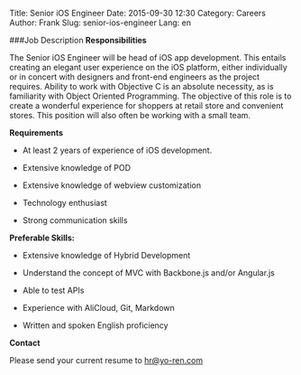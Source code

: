 Title: Senior iOS Engineer
Date: 2015-09-30 12:30
Category: Careers
Author: Frank
Slug: senior-ios-engineer
Lang: en

###Job Description
**Responsibilities**

The Senior iOS Engineer will be head of iOS app development. This entails creating an elegant user experience on the iOS platform, either individually or in concert with designers and front-end engineers as the project requires. Ability to work with Objective C is an absolute necessity, as is familiarity with Object Oriented Programming. The objective of this role is to create a wonderful experience for shoppers at retail store and convenient stores. This position will also often be working with a small team.

**Requirements**

- At least 2 years of experience of iOS development.

- Extensive knowledge of POD

- Extensive knowledge of webview customization

- Technology enthusiast

- Strong communication skills

**Preferable Skills:**

- Extensive knowledge of Hybrid Development

- Understand the concept of MVC with Backbone.js and/or Angular.js

- Able to test APIs

- Experience with AliCloud, Git, Markdown

- Written and spoken English proficiency

**Contact**

Please send your current resume to [hr@yo-ren.com](mailto:hr@yo-ren.com)
